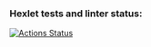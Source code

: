 ### Hexlet tests and linter status:
[![Actions Status](https://github.com/maddbuzz/frontend-project-12/workflows/hexlet-check/badge.svg)](https://github.com/maddbuzz/frontend-project-12/actions)
